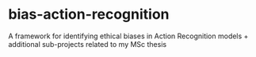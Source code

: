 # bias-action-recognition
A framework for identifying ethical biases in Action Recognition models + additional sub-projects related to my MSc thesis
